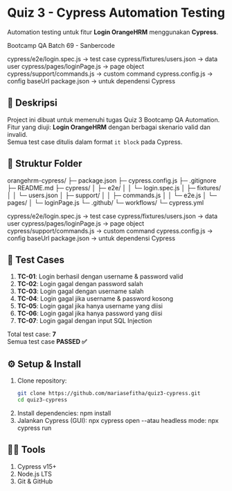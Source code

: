 # Quiz 3 - Cypress Automation Testing  
Automation testing untuk fitur **Login OrangeHRM** menggunakan **Cypress**.

Bootcamp QA Batch 69 - Sanbercode

cypress/e2e/login.spec.js → test case
cypress/fixtures/users.json → data user
cypress/pages/loginPage.js → page object
cypress/support/commands.js → custom command
cypress.config.js → config baseUrl
package.json → untuk dependensi Cypress
  

## 📌 Deskripsi
Project ini dibuat untuk memenuhi tugas Quiz 3 Bootcamp QA Automation.  
Fitur yang diuji: **Login OrangeHRM** dengan berbagai skenario valid dan invalid.  
Semua test case ditulis dalam format `it block` pada Cypress.  


## 📄 Struktur Folder
orangehrm-cypress/
├─ package.json
├─ cypress.config.js
├─ .gitignore
├─ README.md
├─ cypress/
│  ├─ e2e/
│  │  └─ login.spec.js
│  ├─ fixtures/
│  │  └─ users.json
│  ├─ support/
│  │  ├─ commands.js
│  │  └─ e2e.js
│  └─ pages/
│     └─ loginPage.js
└─ .github/
   └─ workflows/
      └─ cypress.yml

cypress/e2e/login.spec.js → test case
cypress/fixtures/users.json → data user
cypress/pages/loginPage.js → page object
cypress/support/commands.js → custom command
cypress.config.js → config baseUrl
package.json → untuk dependensi Cypress


## 🧪 Test Cases
1. **TC-01**: Login berhasil dengan username & password valid  
2. **TC-02**: Login gagal dengan password salah  
3. **TC-03**: Login gagal dengan username salah  
4. **TC-04**: Login gagal jika username & password kosong  
5. **TC-05**: Login gagal jika hanya username yang diisi  
6. **TC-06**: Login gagal jika hanya password yang diisi  
7. **TC-07**: Login gagal dengan input SQL Injection  

Total test case: **7**  
Semua test case **PASSED ✅**  


## ⚙️ Setup & Install
1. Clone repository:
   ```bash
   git clone https://github.com/mariasefitha/quiz3-cypress.git
   cd quiz3-cypress
2. Install dependencies:
   npm install
3. Jalankan Cypress (GUI):
   npx cypress open
   --atau headless mode:
   npx cypress run


## 👩‍💻 Tools
1. Cypress v15+
2. Node.js LTS
3. Git & GitHub

